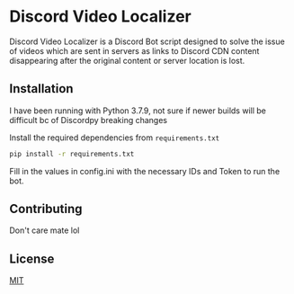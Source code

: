 # Discord Video Localizer

Discord Video Localizer is a Discord Bot script designed to solve the issue of videos which are sent in servers as links to Discord CDN content disappearing after the original content or server location is lost.

## Installation

I have been running with Python 3.7.9, not sure if newer builds will be difficult bc of Discordpy breaking changes

Install the required dependencies from `requirements.txt`

```bash
pip install -r requirements.txt
```

Fill in the values in config.ini with the necessary IDs and Token to run the bot.

## Contributing

Don't care mate lol

## License

[MIT](https://choosealicense.com/licenses/mit/)
